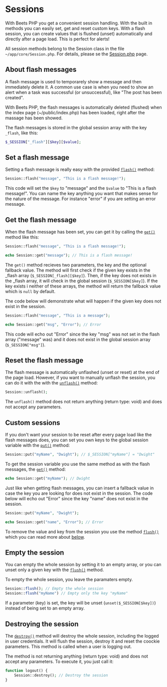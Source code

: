 # Sessions

With Beets PHP you get a convenient session handling. With the built in methods you can easily set, get and reset custom keys. With a flash session, you can create values that is flushed (unset) automatically and directly after a page load. This is perfect for alerts!

All session methods belong to the Session class in the file `~/app/core/Session.php`. For details, please se the [Session.php](./classes/Session.md) page.

## About flash messages

A flash message is used to temporarely show a message and then immediately delete it. A common use case is when you need to show an alert when a task was successful (or unsuccessful), like "The post has been created".

With Beets PHP, the flash messages is automatically deleted (flushed) when the index page (~/public/index.php) has been loaded, right after the massage has been showed.

The flash messages is stored in the global session array with the key `_flash`, like this:

```php
$_SESSION["_flash"][$key][$value];
```

## Set a flash message

Setting a flash message is really easy with the provided [`flash()`](./classes/Session.md#flash) method:

```php
Session::flash("message", "This is a flash message!");
```

This code will set the `$key` to "message" and the `$value` to "This is a flash message!". You can name the key anything you want that makes sense for the nature of the message. For instance "error" if you are setting an error message.

## Get the flash message

When the flash message has been set, you can get it by calling the [`get()`](./classes/Session.md#get) method like this:

```php
Session::flash("message", "This is a flash message!");

echo Session::get("message"); // This is a flash message!
```

The `get()` method recieves two parameters, the key and the optional fallback value. The method will first check if the given key exists in the _flash array (`$_SESSION[_flash][$key]`). Then, if the key does not exists in the _flash array, it will check in the global session (`$_SESSION[$key]`). If the key exists i neither of these arrays, the method will return the fallback value which is `null` by default. 

The code below will demonstrate what will happen if the given key does not exist in the session.

```php
Session::flash("message", "This is a message");

echo Session::get("msg", "Error"); // Error
```

This code will echo out "Error" since the key "msg" was not set in the flash array ("message" was) and it does not exist in the global session array (`$_SESSION["msg"]`).

## Reset the flash message

The flash message is automatically unflashed (unset or reset) at the end of the page load. However, if you want to manually unflash the session, you can do it with the with the [`unflash()`](./classes/Session.md#unflash) method:

```php
Session::unflash();
```

The `unflash()` method does not return anything (return type: void) and does not  accept any parameters.

## Custom sessions

If you don't want your session to be reset after every page load like the flash messages does, you can set you own keys to the global session variable with the [`put()`](./classes/Session.md#put) method:

```php
Session::put("myName", "Dwight"); // $_SESSION["myName"] = "Dwight"
```

To get the session variable you use the same method as with the flash messages, the [`get()`](./classes/Session.md#get) method:

```php
echo Session::get("myName"); // Dwight
```

Just like when getting flash messages, you can insert a fallback value in case the key you are looking for does not exist in the session. The code below will echo out "Error" since the key "name" does not exist in the session.

```php
Session::put("myName", "Dwight");

echo Session::get("name", "Error"); // Error
```

To remove the value and key from the session you use the method [`flush()`](./classes/Session.md#flush) which you can read more about [below](#empty-the-session).

## Empty the session

You can empty the whole session by setting it to an empty array, or you can unset only a given key with the [`flush()`](./classes/Session.md#flush) method.

To empty the whole session, you leave the paramaters empty.

```php
Session::flush(); // Empty the whole session
Session::flush("myName") // Empty only the key "myName"
```

If a parameter (key) is set, the key will be unset (`unset($_SESSION[$key])`) instead of being set to an empty array.

## Destroying the session

The [`destroy()`](./classes/Session.md#destroy) method will destroy the whole session, including the logged in user credentials. It will flush the session, destroy it and reset the coockie parameters. This method is called when a user is logging out.

The method is not returning anything (return type: void) and does not accept any parameters. To execute it, you just call it:

```php
function logout() {
	Session::destroy(); // Destroy the session
}
```